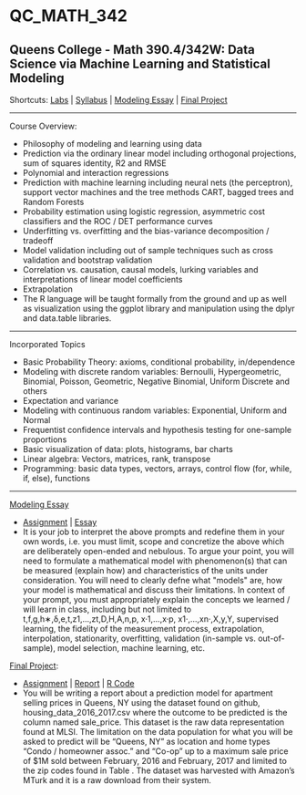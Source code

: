 # QC_MATH_342
## Queens College - Math 390.4/342W: Data Science via Machine Learning and Statistical Modeling 
Shortcuts: 
[Labs](https://github.com/eng-jonathan/QC_MATH_342/tree/master/labs) |
[Syllabus](https://github.com/eng-jonathan/QC_MATH_342/blob/master/syllabus/syllabus_math342.pdf) |
[Modeling Essay](https://github.com/eng-jonathan/QC_MATH_342/tree/master/modeling_essay) | 
[Final Project](https://github.com/eng-jonathan/QC_MATH_342/tree/master/final_project)
 
___
 
Course Overview:
* Philosophy of modeling and learning using data
* Prediction via the ordinary linear model including orthogonal projections, sum of squares identity, R2 and RMSE
* Polynomial and interaction regressions
* Prediction with machine learning including neural nets (the perceptron), support vector machines and the tree methods CART, bagged trees and Random Forests
* Probability estimation using logistic regression, asymmetric cost classifiers and the ROC / DET performance curves
* Underfitting vs. overfitting and the bias-variance decomposition / tradeoff
* Model validation including out of sample techniques such as cross validation and bootstrap validation
* Correlation vs. causation, causal models, lurking variables and interpretations of linear model coefficients
* Extrapolation
* The R language will be taught formally from the ground and up as well as visualization using the ggplot library and manipulation using the dplyr and data.table libraries.
___
Incorporated Topics
* Basic Probability Theory: axioms, conditional probability, in/dependence
* Modeling with discrete random variables: Bernoulli, Hypergeometric, Binomial, Poisson, Geometric, Negative Binomial, Uniform Discrete and others
* Expectation and variance
* Modeling with continuous random variables: Exponential, Uniform and Normal
* Frequentist confidence intervals and hypothesis testing for one-sample proportions
* Basic visualization of data: plots, histograms, bar charts
* Linear algebra: Vectors, matrices, rank, transpose
* Programming: basic data types, vectors, arrays, control flow (for, while, if, else), functions
___
[Modeling Essay](https://github.com/eng-jonathan/QC_MATH_342/tree/master/modeling_essay)
* [Assignment](https://github.com/eng-jonathan/QC_MATH_342/blob/master/modeling_essay/modeling_essay%20_assignment.pdf) | [Essay](https://github.com/eng-jonathan/QC_MATH_342/blob/master/modeling_essay/modeling_essay.pdf)
* It is your job to interpret the above prompts and redefine them in your own words, i.e. you must limit, scope and concretize the above which are deliberately open-ended and nebulous. To argue your point, you will need to formulate a mathematical model with phenomenon(s) that can be measured (explain how) and characteristics of the units under consideration. You will need to clearly defne what "models" are, how your model is mathematical and discuss their limitations. In context of your prompt, you must appropriately explain the concepts we learned / will learn in class, including but not limited to t,f,g,h∗,δ,e,t,z1,...,zt,D,H,A,n,p, x·1,...,x·p, x1·,...,xn·,X,y,Y, supervised learning, the fidelity of the measurement process, extrapolation, interpolation, stationarity, overfitting, validation (in-sample vs. out-of-sample), model selection, machine learning, etc. 

[Final Project](https://github.com/eng-jonathan/QC_MATH_342/tree/master/final_project):
* [Assignment](https://github.com/eng-jonathan/QC_MATH_342/blob/master/final_project/math3904_final_assignment.pdf) | [Report](https://github.com/eng-jonathan/QC_MATH_342/blob/master/final_project/math3904_finalprojectreport.pdf) | [R Code](https://github.com/eng-jonathan/QC_MATH_342/blob/master/final_project/math3904_finalproject.Rmd)
* You will be writing a report about a prediction model for apartment selling prices in Queens, NY using the dataset found on github, housing_data_2016_2017.csv where the outcome to be predicted is the column named sale_price. This dataset is the raw data representation found at MLSI. The limitation on the data population for what you will be asked to predict will be “Queens, NY” as location and home types “Condo / homeowner assoc.” and “Co-op” up to a maximum sale price of $1M sold between February, 2016 and February, 2017 and limited to the zip codes found in Table . The dataset was harvested with Amazon’s MTurk and it is a raw download from their system.

